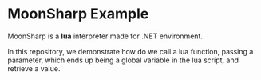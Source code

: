 # MoonSharp Example

MoonSharp is a **lua** interpreter made for .NET environment.

In this repository, we demonstrate how do we call a lua function, passing a parameter, which ends up being a global variable in the lua script, and retrieve a value.